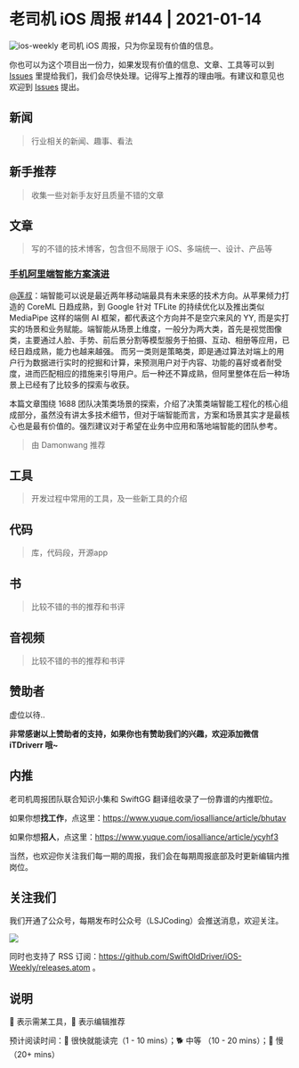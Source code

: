 # 老司机 iOS 周报 #144 | 2021-01-14

![ios-weekly](https://github.com/SwiftOldDriver/iOS-Weekly/blob/master/assets/ios-weekly.png?raw=true)
老司机 iOS 周报，只为你呈现有价值的信息。

你也可以为这个项目出一份力，如果发现有价值的信息、文章、工具等可以到 [Issues](https://github.com/SwiftOldDriver/iOS-Weekly/issues) 里提给我们，我们会尽快处理。记得写上推荐的理由哦。有建议和意见也欢迎到 [Issues](https://github.com/SwiftOldDriver/iOS-Weekly/issues) 提出。

## 新闻

> 行业相关的新闻、趣事、看法

## 新手推荐

> 收集一些对新手友好且质量不错的文章

## 文章

> 写的不错的技术博客，包含但不局限于 iOS、多端统一、设计、产品等

### [手机阿里端智能方案演进](https://mp.weixin.qq.com/s/oT5jQYQkQd-09ktFXS_OYg)

[@莲叔](https://github.com/aaaron7)：端智能可以说是最近两年移动端最具有未来感的技术方向。从苹果倾力打造的 CoreML 日趋成熟，到 Google 针对 TFLite 的持续优化以及推出类似 MediaPipe 这样的端侧 AI 框架，都代表这个方向并不是空穴来风的 YY, 而是实打实的场景和业务赋能。端智能从场景上维度，一般分为两大类，首先是视觉图像类，主要通过人脸、手势、前后景分割等模型服务于拍摄、互动、相册等应用，已经日趋成熟，能力也越来越强。 而另一类则是策略类，即是通过算法对端上的用户行为数据进行实时的挖掘和计算，来预测用户对于内容、功能的喜好或者耐受度，进而匹配相应的措施来引导用户。后一种还不算成熟，但阿里整体在后一种场景上已经有了比较多的探索与收获。

本篇文章围绕 1688 团队决策类场景的探索，介绍了决策类端智能工程化的核心组成部分，虽然没有讲太多技术细节，但对于端智能而言，方案和场景其实才是最核心也是最有价值的。强烈建议对于希望在业务中应用和落地端智能的团队参考。



> 由 Damonwang 推荐


## 工具

> 开发过程中常用的工具，及一些新工具的介绍

## 代码

> 库，代码段，开源app

## 书

> 比较不错的书的推荐和书评

## 音视频

> 比较不错的书的推荐和书评

## 赞助者

虚位以待..

**非常感谢以上赞助者的支持，如果你也有赞助我们的兴趣，欢迎添加微信 iTDriverr 哦~**

## 内推

老司机周报团队联合知识小集和 SwiftGG 翻译组收录了一份靠谱的内推职位。

如果你想**找工作**，点这里：https://www.yuque.com/iosalliance/article/bhutav

如果你想**招人**，点这里：https://www.yuque.com/iosalliance/article/ycyhf3

当然，也欢迎你关注我们每一期的周报，我们会在每期周报底部及时更新编辑内推岗位。

## 关注我们

我们开通了公众号，每期发布时公众号（LSJCoding）会推送消息，欢迎关注。

![](https://github.com/SwiftOldDriver/iOS-Weekly/blob/master/assets/qrcode_for_wechat.jpg?raw=true)

同时也支持了 RSS 订阅：https://github.com/SwiftOldDriver/iOS-Weekly/releases.atom 。

## 说明

🚧 表示需某工具，🌟 表示编辑推荐

预计阅读时间：🐎 很快就能读完（1 - 10 mins）；🐕 中等 （10 - 20 mins）；🐢 慢（20+ mins）
